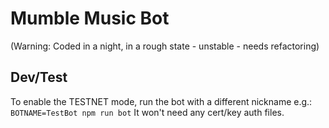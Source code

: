# Mumble Music Bot

(Warning: Coded in a night, in a rough state - unstable - needs refactoring)

## Dev/Test
To enable the TESTNET mode, run the bot with a different nickname
e.g.: `BOTNAME=TestBot npm run bot`
It won't need any cert/key auth files.
